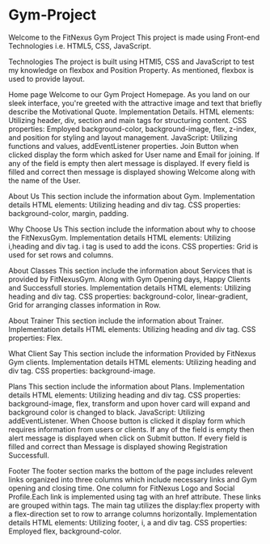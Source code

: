 # Gym-Project
Welcome to the FitNexus Gym Project This project is made using Front-end Technologies i.e. HTML5, CSS, JavaScript. 

Technologies
The project is built using HTMl5, CSS and JavaScript to test my knowledge on flexbox and Position Property. As mentioned, flexbox is used to provide layout.

Home page
Welcome to our Gym Project Homepage. As you land on our sleek interface, you're greeted with the attractive image and text that briefly describe the Motivational Quote.
Implementation Details.
HTML elements: Utilizing header, div, section and main tags for structuring content. 
CSS properties: Employed background-color, background-image, flex, z-index, and position for styling and layout management. 
JavaScript: Utilizing functions and values, addEventListener properties. Join Button when clicked display the form which asked for User name and Email for joining. If any of the field is empty then alert message is displayed. If every field is filled and correct then message is displayed showing Welcome along with the name of the User.

About Us
This section include the information about Gym. 
Implementation details
HTML elements: Utilizing heading and div tag. CSS properties: background-color, margin, padding.

Why Choose Us
This section include the information about why to choose the FitNexusGym. 
Implementation details
HTML elements: Utilizing i,heading and div tag. i tag is used to add the icons. CSS properties:  Grid is used for set rows and columns.

About Classes
This section include the information about Services that is provided by FitNexusGym. Along with Gym Opening days, Happy Clients and Successfull stories.
Implementation details
HTML elements: Utilizing heading and div tag. 
CSS properties: background-color, linear-gradient, Grid for arranging classes information in Row.

About Trainer
This section include the information about Trainer.
Implementation details
HTML elements: Utilizing heading and div tag. 
CSS properties: Flex.

What Client Say
This section include the information Provided by FitNexus Gym clients.
Implementation details
HTML elements: Utilizing heading and div tag. 
CSS properties: background-image.

Plans
This section include the information about Plans.
Implementation details
HTML elements: Utilizing heading and div tag. 
CSS properties: background-image, flex, transform and upon hover card will expand and background color is changed to black.
JavaScript: Utilizing addEventListener. When Choose button is clicked it display form which requires information from users or clients. If any of the field is empty then alert message is displayed when click on Submit button. If every field is filled and correct than Message is displayed showing Registration Successfull. 

Footer
The footer section marks the bottom of the page includes relevent links organized into three columns which include necessary links and Gym opening and closing time. One column for FitNexus Logo and Social Profile.Each link is implemented using tag with an href attribute. These links are grouped within tags. The main tag utilizes the display:flex property with a flex-direction set to row to arrange columns horizontally.
Implementation details
HTML elements: Utilizing footer, i, a and div tag.
CSS properties: Employed flex, background-color.
